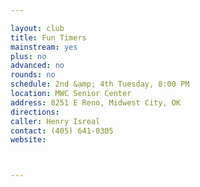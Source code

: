 ```yaml
---

layout: club
title: Fun Timers
mainstream: yes
plus: no
advanced: no
rounds: no
schedule: 2nd &amp; 4th Tuesday, 8:00 PM
location: MWC Senior Center
address: 8251 E Reno, Midwest City, OK
directions: 
caller: Henry Isreal
contact: (405) 641-0305
website: 



---
```


